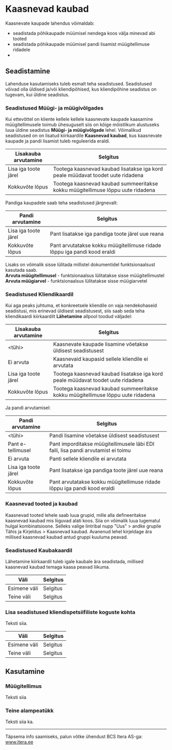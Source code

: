# Kaasnevad kaubad
Kaasnevate kaupade lahendus võimaldab:
* seadistada põhikaupade müümisel nendega koos välja minevad abi tooted
* seadistada põhikaupade müümisel pandi lisamist müügitellimuse ridadele
* 

## Seadistamine
Lahenduse kasutamiseks tuleb esmalt teha seadistused. Seadistused võivad olla üldised ja/või kliendipõhised, kus kliendipõhine seadistus on tugevam, kui üldine seadistus.

### Seadistused Müügi- ja müügivõlgades

Kui ettevõttel on kliente kellele kellele kaasnevate kaupade kaasamine müügitellimusele toimub ühesuguselt siis on kõige mõistlikum alustuseks luua üldine seadistus **Müügi- ja müügivõlgade** lehel. Võimalikud seadistused on on lisatud kiirkaardile **Kaasnevad kaubad**, kus kaasnevate kaupade ja pandi lisamist tuleb reguleerida eraldi.

|Lisakauba arvutamine|Selgitus|
|---|---| 
| Lisa iga toote järel | Tootega kaasnevad kaubad lisatakse iga kord peale müüdavat toodet uute ridadena |
| Kokkuvõte lõpus | Tootega kaasnevad kaubad summeeritakse kokku müügitellimuse lõppu uute ridadena |

Pandiga kaupadele saab teha seadistused järgnevalt:   

|Pandi arvutamine|Selgitus|
|---|---| 
| Lisa iga toote järel | Pant lisatakse iga pandiga toote järel uue reana |
| Kokkuvõte lõpus | Pant arvutatakse kokku müügitellimuse ridade lõppu iga pandi kood eraldi |

Lisaks on võimalik sisse lülitada millistel dokumentidel funktsionaalsust kasutada saab.<br>
**Arvuta müügitellimusel** - funktsionaalsus lülitatakse sisse müügitellimustel <br>
**Arvuta müügiarvel** - funktsionaalsus lülitatakse sisse müügiarvetel <br>

### Seadistused Kliendikaardil

Kui aga peaks juhtuma, et konkreetsele kliendile on vaja nendekohaseid seadistusi, mis erinevad üldisest seadistusest, siis saab seda teha kliendikaardi kiirkaardilt **Lähetamine** allpool toodud väljadel:

|Lisakauba arvutamine|Selgitus|
|---|---| 
| <tühi> | Kaasnevate kaupade lisamine võetakse üldisest seadistusest |
| Ei arvuta | Kaasnevaid kaupasid sellele kliendile ei arvutata |
| Lisa iga toote järel | Tootega kaasnevad kaubad lisatakse iga kord peale müüdavat toodet uute ridadena |
| Kokkuvõte lõpus | Tootega kaasnevad kaubad summeeritakse kokku müügitellimuse lõppu uute ridadena |

Ja pandi arvutamisel:

|Pandi arvutamine|Selgitus|
|---|---| 
| <tühi> | Pandi lisamine võetakse üldisest seadistusest |
| Pant e-tellimusel | Pant imporditakse müügitellimusele läbi EDI faili, lisa pandi arvutamist ei toimu |
| Ei arvuta | Panti sellele kliendile ei arvutata |
| Lisa iga toote järel | Pant lisatakse iga pandiga toote järel uue reana |
| Kokkuvõte lõpus | Pant arvutatakse kokku müügitellimuse ridade lõppu iga pandi kood eraldi |

### Kaasnevad tooted ja kaubad

Kaasnevad tooted lehele saab luua grupid, mille alla defineeritakse kaasnevad kaubad mis liiguvad alati koos. Siia on võimalik luua lugematul hulgal kombinatsioone.
Selleks valige lintribal nupp "Uus" > andke grupile Tähis ja Kirjeldus > Kaasnevad kaubad. Avanenud lehel kirjeldage ära millised kaasnevad kaubad antud gruppi kuuluma peavad.



### Seadistused Kaubakaardil

Lähetamine kiirkaardil tuleb igale kaubale ära seadistada, millised kaasnevad kaubad temaga kaasa peavad liikuma.

|Väli|Selgitus|
|---|---| 
| Esimene väli | Selgitus |
| Teine väli | Selgitus |

### Lisa seadistused kliendispetsiifiliste koguste kohta

Teksti siia.

|Väli|Selgitus|
|---|---| 
| Esimene väli | Selgitus |
| Teine väli | Selgitus |

## Kasutamine
### Müügitellimus

Teksti siia

### Teine alampeatükk

Teksti siia ka.

---

Täpsema info saamiseks, palun võtke ühendust BCS Itera AS-ga:
<a href="https://www.itera.ee/" target="_blank">www.itera.ee</a>
